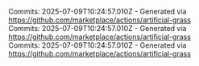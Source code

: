 Commits: 2025-07-09T10:24:57.010Z - Generated via https://github.com/marketplace/actions/artificial-grass
<br>
Commits: 2025-07-09T10:24:57.010Z - Generated via https://github.com/marketplace/actions/artificial-grass
<br>
Commits: 2025-07-09T10:24:57.010Z - Generated via https://github.com/marketplace/actions/artificial-grass
<br>
